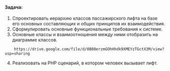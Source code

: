 #### Задача:
1) Спроектировать иерархию классов пассажирского лифта на базе его
основных составляющих и общих принципов их взаимодействия.
2) Сформулировать основные функциональные требования к системе.
3) Основные классы и взаимоотношения между ними отобразить на
диаграмме классов.
````
    https://drive.google.com/file/d/0B80erzmGOhHhdk9XMEYzTGctX3M/view?usp=sharing    
````

4) Реализовать на PHP сценарий, в котором человек
вызывает лифт.
